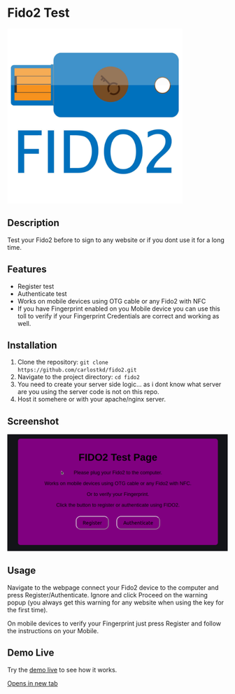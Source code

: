 # Fido2 Test

<img src="fido2.jpeg" alt="Project Logo" width="400"/>


## Description

Test your Fido2 before to sign to any website or if you dont use it for a long time.

## Features

- Register test
- Authenticate test
- Works on mobile devices using OTG cable or any Fido2 with NFC
- If you have Fingerprint enabled on you Mobile device you can use this toll to verify if your Fingerprint Credentials   are correct and working as well.


## Installation

1. Clone the repository: `git clone https://github.com/carlostkd/fido2.git`
2. Navigate to the project directory: `cd fido2`
3. You need to create your server side logic... as i dont know what server are you using the server code is not on this repo.
4. Host it somehere or with your apache/nginx server.

## Screenshot

![Screenshot](Screen-fido.png)

## Usage

Navigate to the webpage connect your Fido2 device to the computer and press Register/Authenticate.
Ignore and click Proceed on the warning popup (you always get this warning for any website when using the key for the first time).

On mobile devices to verify your Fingerprint just press Register and follow the instructions on your Mobile.

## Demo Live

Try the [demo live](https://www.carlostkd.ch/fido/) to see how it works.

<a href="placeholder.com" target="_blank">Opens in new tab</a>


